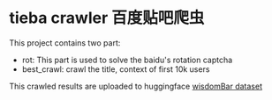 # tieba crawler 百度贴吧爬虫 

This project contains two part:
- rot: This part is used to solve the baidu's rotation captcha
- best_crawl: crawl the title, context of first 10k users

This crawled results are uploaded to huggingface [wisdomBar dataset](https://huggingface.co/datasets/kirp/wisdomBar)
